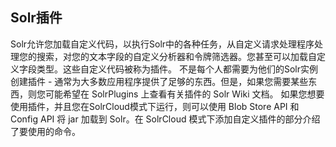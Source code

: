 ## Solr插件 
<div class="content-intro view-box ">Solr允许您加载自定义代码，以执行Solr中的各种任务，从自定义请求处理程序处理您的搜索，对您的文本字段的自定义分析器和令牌筛选器。您甚至可以加载自定义字段类型。这些自定义代码被称为插件。  
不是每个人都需要为他们的Solr实例创建插件 - 通常为大多数应用程序提供了足够的东西。但是，如果您需要某些东西，则您可能希望在 SolrPlugins 上查看有关插件的 Solr Wiki 文档。  
如果您想要使用插件，并且您在SolrCloud模式下运行，则可以使用 Blob Store API 和 Config API 将 jar 加载到 Solr。在 SolrCloud 模式下添加自定义插件的部分介绍了要使用的命令。  
